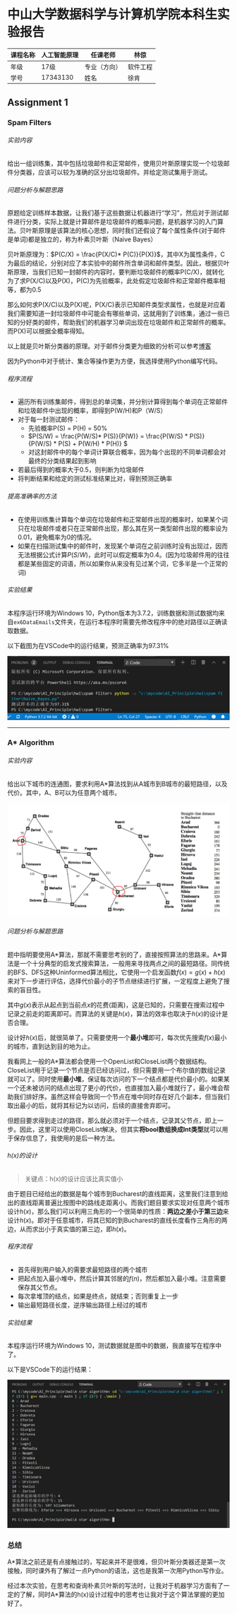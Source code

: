 #  中山大学数据科学与计算机学院本科生实验报告

| 课程名称 | 人工智能原理 | 任课老师     | 林倞     |
| -------- | ------------ | ------------ | -------- |
| 年级     | 17级         | 专业（方向） | 软件工程 |
| 学号     | 17343130     | 姓名         | 徐肯     |

## Assignment 1

### Spam Filters

###### 实验内容

给出一组训练集，其中包括垃圾邮件和正常邮件，使用贝叶斯原理实现一个垃圾邮件分类器，应该可以较为准确的区分出垃圾邮件。并给定测试集用于测试。

###### 问题分析与解题思路

原题给定训练样本数据，让我们基于这些数据让机器进行“学习”，然后对于测试邮件进行分类，实际上就是计算邮件是垃圾邮件的概率问题，是机器学习的入门算法。贝叶斯原理是该算法的核心思想，同时我们还假设了每个属性条件(对于邮件是单词)都是独立的，称为朴素贝叶斯（Naive Bayes）

贝叶斯原理为：$P(C/X) = \frac{P(X/C)* P(C)}{P(X)}$，其中X为属性条件，C为最后的结论，分别对应了本实验中的邮件所含单词和邮件类型。因此，根据贝叶斯原理，当我们已知一封邮件的内容时，要判断垃圾邮件的概率P(C/X)，就转化为了求P(X/C)以及P(X)，P(C)为先验概率，此处假定垃圾邮件和正常邮件概率相等，都为0.5

那么如何求P(X/C)以及P(X)呢，P(X/C)表示已知邮件类型求属性，也就是对应着我们需要知道一封垃圾邮件中可能会有哪些单词，这就用到了训练集，通过一些已知的分好类的邮件，帮助我们的机器学习单词出现在垃圾邮件和正常邮件的概率。而P(X)可以根据全概率得知。

以上就是贝叶斯分类器的原理。对于邮件分类更为细致的分析可以参考[博客](https://www.cnblogs.com/csguo/p/7804683.html)

因为Python中对于统计、集合等操作更为方便，我选择使用Python编写代码。

###### 程序流程

+ 遍历所有训练集邮件，得到总的单词集，并分别计算得到每个单词在正常邮件和垃圾邮件中出现的概率，即得到P(W/H)和P（W/S）
+ 对于每一封测试邮件：
  + 先验概率P(S) = P(H) = 50%
  + $P(S/W) = \frac{P(W/S)* P(S)}{P(W)} = \frac{P(W/S) * P(S)} {P(W/S) * P(S) + P(W/H) * P(H)} $
  + 对这封邮件中的每个单词计算联合概率，因为每个出现的不同单词都会对最终的分类结果起到影响
+ 若最后得到的概率大于0.5，则判断为垃圾邮件
+ 将判断结果和给定的测试标准结果比对，得到预测正确率

###### 提高准确率的方法

+ 在使用训练集计算每个单词在垃圾邮件和正常邮件出现的概率时，如果某个词只在垃圾邮件或者只在正常邮件出现，那么其在另一类型邮件出现的概率设为0.01，避免概率为0的情况。
+ 如果在扫描测试集中的邮件时，发现某个单词在之前训练时没有出现过，因而无法根据公式计算$P(S/W)$，此时可以假定概率为0.4。(因为垃圾邮件用的往往都是某些固定的词语，所以如果你从来没有见过某个词，它多半是一个正常的词)

###### 实验结果

本程序运行环境为Windows 10，Python版本为3.7.2，训练数据和测试数据均来自`ex6DataEmails`文件夹，在运行本程序时需要先修改程序中的绝对路径以正确读取数据。

以下截图为在VSCode中的运行结果，预测正确率为97.31%

![result](img\result1.png)

------

### A* Algorithm

###### 实验内容

给出以下城市的连通图，要求利用A*算法找到从A城市到B城市的最短路径，以及代价。其中，A、B可以为任意两个城市。

![paths](..\hw1\img\cities.png)

###### 问题分析与解题思路

题中指明要使用A*算法，那就不需要思考别的了，直接按照算法的思路来。A\*算法是一个十分典型的启发式搜索算法，一般用来寻找两点之间的最短路径。同传统的BFS、DFS这种Uninformed算法相比，它使用一个启发函数$f(x) = g(x) + h(x)$ 来对下一步进行评估，选择代价最小的子节点继续进行扩展，一定程度上避免了搜索的盲目性。

其中$g(x)$表示从起点到当前点$x$的花费(距离)，这是已知的，只需要在搜索过程中记录之前走的距离即可。而算法的关键是$h(x)$，算法的效率也取决于$h(x)$的设计是否合理。

设计好$h(x)$后，就很简单了。只需要使用一个**最小堆**即可，每次优先搜索$f(x)$最小的城市，直到达到目的地为止。

我看网上一般的A*算法都会使用一个OpenList和CloseList两个数据结构。CloseList用于记录一个节点是否已经访问过，但只需要用一个布尔值的数组记录就可以了。同时使用**最小堆**，保证每次访问的下一个结点都是代价最小的。如果某一个还未被访问的结点出现了更小的代价，也直接加入最小堆就行了，最小堆会帮助我们排好序。虽然这样会导致同一个节点在堆中同时存在好几个副本，但当我们取出最小的后，就将其标记为以访问，后续的直接舍弃即可。

但题目要求得到走过的路径，那么就必须对于一个结点，记录其父节点，即上一步。因此，这里可以使用CloseList解决，但其实**将bool数组换成Int类型**就可以用于保存信息了，我使用的是后一种方法。

###### h(x)的设计

> 关键点：h(x)的设计应该比真实值小

由于题目已经给出的数据是每个城市到Bucharest的直线距离，这里我们注意到给出的直线距离普遍比按图中的路线走距离小。而我们题目要求实现对任意两个城市设计$h(x)$，那么我们可以利用三角形的一个很简单的性质：**两边之差小于第三边**来设计$h(x)$。即对于任意城市，将其已知的到Bucharest的直线长度看作三角形的两边，从而求出小于真实值的第三边，即$h(x)$。

###### 程序流程

+ 首先得到用户输入的需要求最短路径的两个城市
+ 把起点加入最小堆中，然后计算其邻居的$f(n)$，然后都加入最小堆。注意需要保存其父节点。
+ 每次拿堆顶的结点，如果是终点，就结束；否则重复上一步
+ 输出最短路径长度，逆序输出路径上经过的城市

###### 实验结果

本程序运行环境为Windows 10，测试数据就是图中的数据，我直接写在程序中了。

以下是VSCode下的运行结果：

![paths](img\result2.png)

### 总结

A*算法之前还是有点接触过的，写起来并不是很难，但贝叶斯分类器还是第一次接触，同时课外有了解过一点Python的语法，这也是我第一次用Python写作业。

经过本次实验，在思考和查询朴素贝叶斯的写法时，让我对于机器学习方面有了一定的了解，同时A*算法的h(x)设计过程中的思考也让我对于这个算法掌握的更加好了。